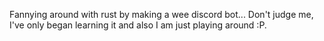 Fannying around with rust by making a wee discord bot... Don't judge me, I've only began learning it and also I am just playing around :P.